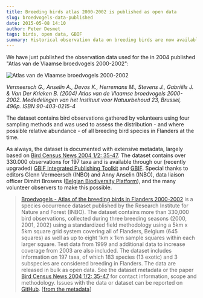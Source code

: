 ```yaml
---
title: Breeding birds atlas 2000-2002 is published as open data
slug: broedvogels-data-published
date: 2015-05-08 14:10
author: Peter Desmet
tags: birds, open data, GBIF
summary: Historical observation data on breeding birds are now available for everyone to use.
---
```


We have just published the observation data used for the in 2004 published "Atlas van de Vlaamse broedvogels 2000-2002":

![Atlas van de Vlaamse broedvogels 2000-2002]({filename}/images/broedvogel-atlas.jpg)

*Vermeersch G., Anselin A., Devos K., Herremans M., Stevens J., Gabriëls J. & Van Der Krieken B. (2004) Atlas van de Vlaamse broedvogels 2000-2002. Mededelingen van het Instituut voor Natuurbehoud 23, Brussel, 496p. ISBN 90-403-0215-4*

The dataset contains bird observations gathered by volunteers using four sampling methods and was used to assess the distribution - and where possible relative abundance - of all breeding bird species in Flanders at the time.

As always, the dataset is documented with extensive metadata, largely based on [Bird Census News 2004 1/2: 35-47](http://www.ebcc.info/wpimages/video/BCN_17_1&2.pdf). The dataset contains over 330.000 observations for 197 taxa and is available through our (recently upgraded) [GBIF Integrated Publishing Toolkit](http://dataset.inbo.be/broedvogel-atlas-occurrences) and [GBIF](http://www.gbif.org/dataset/81c5a091-6e94-40db-a2a4-48f4de42d410). Special thanks to editors Glenn Vermeersch (INBO) and Anny Anselin (INBO), data liaison officer Dimitri Brosens ([Belgian Biodiversity Platform](http://www.biodiversity.be)), and the many volunteer observers to make this possible.

> [Broedvogels - Atlas of the breeding birds in Flanders 2000-2002](http://doi.org/10.15468/sccg5a) is a species occurrence dataset published by the Research Institute for Nature and Forest (INBO). The dataset contains more than 330,000 bird observations, collected during three breeding seasons (2000, 2001, 2002) using a standardized field methodology using a 5km x 5km square grid system covering all of Flanders, Belgium (645 squares) as well as up to eight 1km x 1km sample squares within each larger square. Test data from 1999 and additional data to increase coverage from 2003 are also included. The dataset includes information on 197 taxa, of which 183 species (13 exotic) and 3 subspecies are considered breeding in Flanders. The data are released in bulk as open data. See the dataset metadata or the paper [Bird Census News 2004 1/2: 35-47](http://www.ebcc.info/wpimages/video/BCN_17_1&2.pdf) for contact information, scope and methodology. Issues with the data or dataset can be reported on [GitHub](https://github.com/inbo/data-publication/tree/master/datasets/broedvogel-atlas-occurrences). [[from the metadata](https://github.com/inbo/data-publication/blob/master/datasets/broedvogel-occurrences/metadata.md)]
